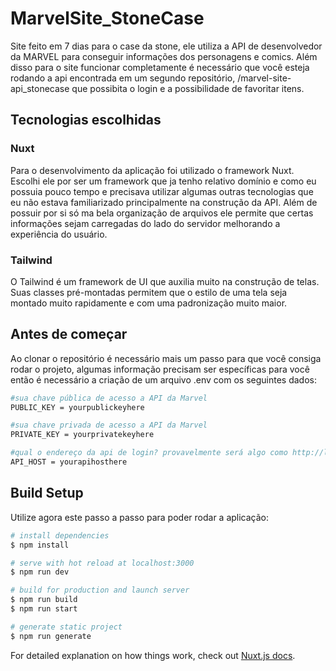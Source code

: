 # MarvelSite_StoneCase

Site feito em 7 dias para o case da stone, ele utiliza a API de desenvolvedor da MARVEL para conseguir informações dos personagens e comics. Além disso para o site funcionar completamente é necessário que você esteja rodando a api encontrada em um segundo repositório, /marvel-site-api_stonecase que possibita o login e a possibilidade de favoritar itens.
## Tecnologias escolhidas
### Nuxt
Para o desenvolvimento da aplicação foi utilizado o framework Nuxt. Escolhi ele por ser um framework que ja tenho relativo domínio e como eu possuia pouco tempo e precisava utilizar algumas outras tecnologias que eu não estava familiarizado principalmente na construção da API. Além de possuir por si só ma bela organização de arquivos ele permite que certas informações sejam carregadas do lado do servidor melhorando a experiência do usuário.
### Tailwind 
O Tailwind é um framework de UI que auxilia muito na construção de telas. Suas classes pré-montadas permitem que o estilo de uma tela seja montado muito rapidamente e com uma padronização muito maior.

## Antes de começar
Ao clonar o repositório é necessário mais um passo para que você consiga rodar o projeto, algumas informação precisam ser específicas para você então é necessário a criação de um arquivo .env com os seguintes dados:
``` bash
#sua chave pública de acesso a API da Marvel
PUBLIC_KEY = yourpublickeyhere

#sua chave privada de acesso a API da Marvel
PRIVATE_KEY = yourprivatekeyhere

#qual o endereço da api de login? provavelmente será algo como http://localhost:8080
API_HOST = yourapihosthere
```
## Build Setup
Utilize agora este passo a passo para poder rodar a aplicação:
``` bash
# install dependencies
$ npm install

# serve with hot reload at localhost:3000
$ npm run dev

# build for production and launch server
$ npm run build
$ npm run start

# generate static project
$ npm run generate
```

For detailed explanation on how things work, check out [Nuxt.js docs](https://nuxtjs.org).

